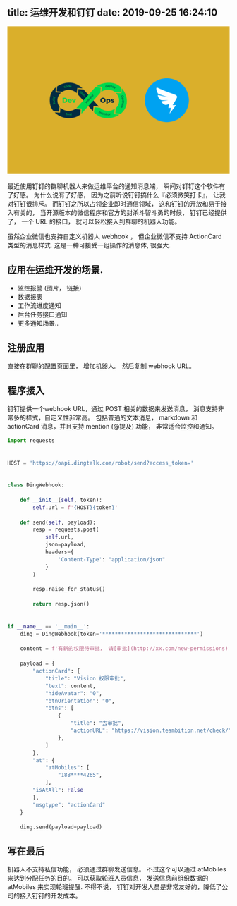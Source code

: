 title: 运维开发和钉钉
date: 2019-09-25 16:24:10
---

![运维开发+钉钉](/uploads/images/devops-dingding.png "cover")

最近使用钉钉的群聊机器人来做运维平台的通知消息端， 瞬间对钉钉这个软件有了好感。 为什么说有了好感， 因为之前听说钉钉搞什么『必须微笑打卡』， 让我对钉钉很排斥。 而钉钉之所以占领企业即时通信领域， 这和钉钉的开放和易于接入有关的， 当开源版本的微信程序和官方的封杀斗智斗勇的时候， 钉钉已经提供了， 一个 URL 的接口， 就可以轻松接入到群聊的机器人功能。

虽然企业微信也支持自定义机器人 webhook ， 但企业微信不支持 ActionCard 类型的消息样式. 这是一种可接受一组操作的消息体, 很强大.

## 应用在运维开发的场景.

- 监控报警 (图片， 链接)
- 数据报表
- 工作流进度通知
- 后台任务接口通知
- 更多通知场景..

## 注册应用

直接在群聊的配置页面里， 增加机器人。 然后复制 webhook URL。


## 程序接入

钉钉提供一个webhook URL，通过 POST 相关的数据来发送消息， 消息支持非常多的样式，自定义性非常高。 包括普通的文本消息， markdown 和 actionCard 消息，并且支持 mention (@提及) 功能， 非常适合监控和通知。

```python
import requests


HOST = 'https://oapi.dingtalk.com/robot/send?access_token='


class DingWebhook:

    def __init__(self, token):
        self.url = f'{HOST}{token}'

    def send(self, payload):
        resp = requests.post(
            self.url,
            json=payload,
            headers={
                'Content-Type': "application/json"
            }
        )

        resp.raise_for_status()

        return resp.json()


if __name__ == '__main__':
    ding = DingWebhook(token='******************************')

    content = f'有新的权限待审批， 请[审批](http://xx.com/new-permissions) \n@188****4265'

    payload = {
        "actionCard": {
            "title": "Vision 权限审批",
            "text": content,
            "hideAvatar": "0",
            "btnOrientation": "0",
            "btns": [
                {
                    "title": "去审批",
                    "actionURL": "https://vision.teambition.net/check/" # admin/web/permission/?is_valid__exact=0
                },
            ]
        },
        "at": {
            "atMobiles": [
                "188****4265", 
            ], 
        "isAtAll": False
        },
        "msgtype": "actionCard"
    }

    ding.send(payload=payload)
```

## 写在最后

机器人不支持私信功能， 必须通过群聊发送信息。 不过这个可以通过 atMobiles 来达到分配任务的目的。 可以获取轮班人员信息， 发送信息前组织数据的 atMobiles 来实现轮班提醒. 不得不说， 钉钉对开发人员是非常友好的，降低了公司的接入钉钉的开发成本。

